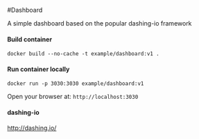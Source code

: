 #Dashboard

A simple dashboard based on the popular dashing-io framework

#### Build container 
`docker build --no-cache -t example/dashboard:v1 .`

#### Run container locally
`docker run -p 3030:3030 example/dashboard:v1`

Open your browser at:
`http://localhost:3030`

#### dashing-io
http://dashing.io/

